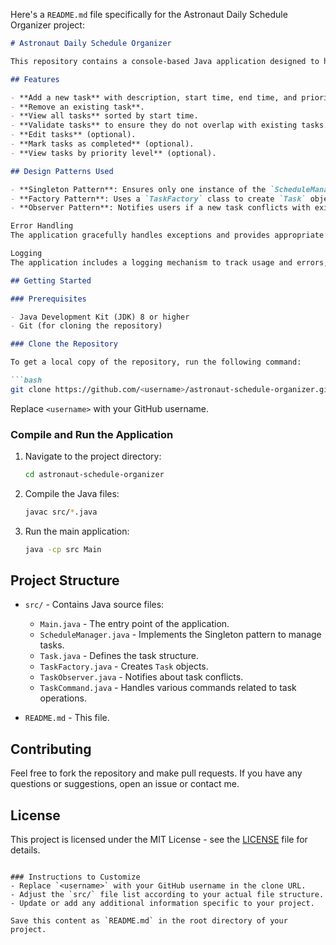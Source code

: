 Here's a `README.md` file specifically for the Astronaut Daily Schedule Organizer project:

```markdown
# Astronaut Daily Schedule Organizer

This repository contains a console-based Java application designed to help astronauts organize their daily schedules. The application allows users to manage tasks with details such as description, start time, end time, and priority level. It demonstrates the use of various design patterns and coding best practices.

## Features

- **Add a new task** with description, start time, end time, and priority level.
- **Remove an existing task**.
- **View all tasks** sorted by start time.
- **Validate tasks** to ensure they do not overlap with existing tasks.
- **Edit tasks** (optional).
- **Mark tasks as completed** (optional).
- **View tasks by priority level** (optional).

## Design Patterns Used

- **Singleton Pattern**: Ensures only one instance of the `ScheduleManager` class manages all tasks.
- **Factory Pattern**: Uses a `TaskFactory` class to create `Task` objects.
- **Observer Pattern**: Notifies users if a new task conflicts with existing tasks.

Error Handling
The application gracefully handles exceptions and provides appropriate error messages for invalid operations, such as overlapping tasks or invalid input.

Logging
The application includes a logging mechanism to track usage and errors, aiding in debugging and performance monitoring.

## Getting Started

### Prerequisites

- Java Development Kit (JDK) 8 or higher
- Git (for cloning the repository)

### Clone the Repository

To get a local copy of the repository, run the following command:

```bash
git clone https://github.com/<username>/astronaut-schedule-organizer.git
```

Replace `<username>` with your GitHub username.

### Compile and Run the Application

1. Navigate to the project directory:

   ```bash
   cd astronaut-schedule-organizer
   ```

2. Compile the Java files:

   ```bash
   javac src/*.java
   ```

3. Run the main application:

   ```bash
   java -cp src Main
   ```

## Project Structure

- `src/` - Contains Java source files:
  - `Main.java` - The entry point of the application.
  - `ScheduleManager.java` - Implements the Singleton pattern to manage tasks.
  - `Task.java` - Defines the task structure.
  - `TaskFactory.java` - Creates `Task` objects.
  - `TaskObserver.java` - Notifies about task conflicts.
  - `TaskCommand.java` - Handles various commands related to task operations.

- `README.md` - This file.

## Contributing

Feel free to fork the repository and make pull requests. If you have any questions or suggestions, open an issue or contact me.

## License

This project is licensed under the MIT License - see the [LICENSE](LICENSE) file for details.
```

### Instructions to Customize
- Replace `<username>` with your GitHub username in the clone URL.
- Adjust the `src/` file list according to your actual file structure.
- Update or add any additional information specific to your project. 

Save this content as `README.md` in the root directory of your project.
